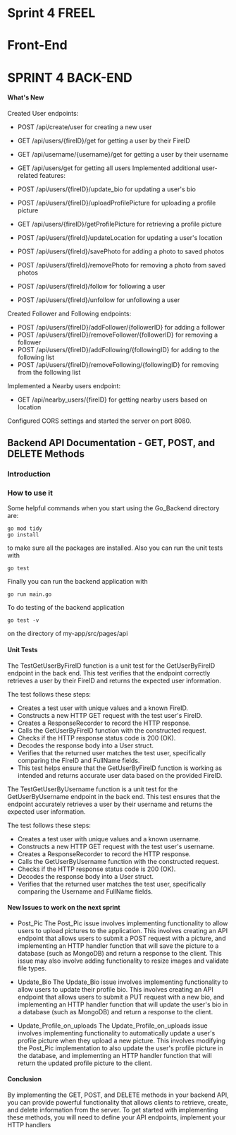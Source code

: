 # Sprint 4 FREEL


# Front-End



# SPRINT 4 BACK-END
#### What's New
Created User endpoints:
* POST /api/create/user for creating a new user
* GET /api/users/{fireID}/get for getting a user by their FireID
* GET /api/username/{username}/get for getting a user by their username
* GET /api/users/get for getting all users
Implemented additional user-related features:

* POST /api/users/{fireID}/update_bio for updating a user's bio
* POST /api/users/{fireID}/uploadProfilePicture for uploading a profile picture
* GET /api/users/{fireID}/getProfilePicture for retrieving a profile picture
* POST /api/users/{fireId}/updateLocation for updating a user's location
* POST /api/users/{fireId}/savePhoto for adding a photo to saved photos
* POST /api/users/{fireId}/removePhoto for removing a photo from saved photos
* POST /api/users/{fireId}/follow for following a user
* POST /api/users/{fireId}/unfollow for unfollowing a user

Created Follower and Following endpoints:
* POST /api/users/{fireID}/addFollower/{followerID} for adding a follower
* POST /api/users/{fireID}/removeFollower/{followerID} for removing a follower
* POST /api/users/{fireID}/addFollowing/{followingID} for adding to the following list
* POST /api/users/{fireID}/removeFollowing/{followingID} for removing from the following list

Implemented a Nearby users endpoint:
* GET /api/nearby_users/{fireID} for getting nearby users based on location

Configured CORS settings and started the server on port 8080.
## Backend API Documentation - GET, POST, and DELETE Methods
### Introduction



### How to use it
Some helpful commands when you start using the Go_Backend directory are:
```
go mod tidy
go install
```
to make sure all the packages are installed.
Also you can run the unit tests with  
```
go test
```
Finally you can run the backend application with
```
go run main.go
```
To do testing of the backend application
```
go test -v
```
on the directory of my-app/src/pages/api



#### Unit Tests
The TestGetUserByFireID function is a unit test for the GetUserByFireID endpoint in the back end. This test verifies that the endpoint correctly retrieves a user by their FireID and returns the expected user information.

The test follows these steps:
* Creates a test user with unique values and a known FireID.
* Constructs a new HTTP GET request with the test user's FireID.
* Creates a ResponseRecorder to record the HTTP response.
* Calls the GetUserByFireID function with the constructed request.
* Checks if the HTTP response status code is 200 (OK).
* Decodes the response body into a User struct.
* Verifies that the returned user matches the test user, specifically comparing the FireID and FullName fields.
* This test helps ensure that the GetUserByFireID function is working as intended and returns accurate user data based on the provided FireID.


The TestGetUserByUsername function is a unit test for the GetUserByUsername endpoint in the back end. This test ensures that the endpoint accurately retrieves a user by their username and returns the expected user information.

The test follows these steps:
* Creates a test user with unique values and a known username.
* Constructs a new HTTP GET request with the test user's username.
* Creates a ResponseRecorder to record the HTTP response.
* Calls the GetUserByUsername function with the constructed request.
* Checks if the HTTP response status code is 200 (OK).
* Decodes the response body into a User struct.
* Verifies that the returned user matches the test user, specifically comparing the Username and FullName fields.



#### New Issues to work on the next sprint
* Post_Pic
The Post_Pic issue involves implementing functionality to allow users to upload pictures to the application. This involves creating an API endpoint that allows users to submit a POST request with a picture, and implementing an HTTP handler function that will save the picture to a database (such as MongoDB) and return a response to the client. This issue may also involve adding functionality to resize images and validate file types.

* Update_Bio
The Update_Bio issue involves implementing functionality to allow users to update their profile bio. This involves creating an API endpoint that allows users to submit a PUT request with a new bio, and implementing an HTTP handler function that will update the user's bio in a database (such as MongoDB) and return a response to the client.

* Update_Profile_on_uploads
The Update_Profile_on_uploads issue involves implementing functionality to automatically update a user's profile picture when they upload a new picture. This involves modifying the Post_Pic implementation to also update the user's profile picture in the database, and implementing an HTTP handler function that will return the updated profile picture to the client.

#### Conclusion
By implementing the GET, POST, and DELETE methods in your backend API, you can provide powerful functionality that allows clients to retrieve, create, and delete information from the server. To get started with implementing these methods, you will need to define your API endpoints, implement your HTTP handlers